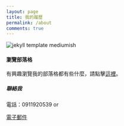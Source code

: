 ```yaml
---
layout: page
title: 我的履歷
permalink: /about
comments: true
---
```


<div class="row justify-content-between">
<div class="col-md-8 pr-5">

<p class="mb-5"><img class="shadow-lg" src="{{site.baseurl}}/assets/images/Resume.png" alt="jekyll template mediumish" /></p>
<h4>瀏覽部落格</h4>

<p>有興趣瀏覽我的部落格都有些什麼，請點擊<a href="{{ site.baseurl }}/index.html">這裡</a>。</p>

</div>

<div class="col-md-4">

<div class="sticky-top sticky-top-80">
<h5>聯絡我</h5>

<p>電話：0911920539 or</p>

<a target="_blank" href="mailto:vicky012133@gmail.com" class="btn btn-warning">電子郵件</a>

</div>
</div>
</div>
